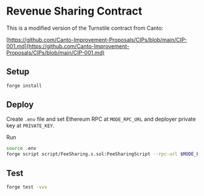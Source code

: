 # Revenue Sharing Contract
This is a modified version of the Turnstile contract from Canto: 

[https://github.com/Canto-Improvement-Proposals/CIPs/blob/main/CIP-001.md](https://github.com/Canto-Improvement-Proposals/CIPs/blob/main/CIP-001.md)


## Setup
```bash
forge install
```

## Deploy
Create `.env` file and set Ethereum RPC at `MODE_RPC_URL` and deployer private key at `PRIVATE_KEY`.

Run
```bash
source .env
forge script script/FeeSharing.s.sol:FeeSharingScript --rpc-url $MODE_RPC_URL --broadcast -vvvv
```

## Test
```bash
forge test -vvv
```
